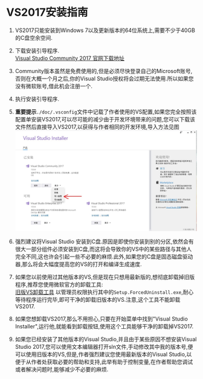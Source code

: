 VS2017安装指南
=====================

1. VS2017只能安装到Windows 7以及更新版本的64位系统上,需要不少于40GB的C盘空余空间.<br>
2. 下载安装引导程序.<br>
[Visual Studio Community 2017 官网下载地址](https://visualstudio.microsoft.com/thank-you-downloading-visual-studio/?sku=Community&rel=15)
3. Community版本虽然是免费使用的,但是必须尽快登录自己的Microsoft账号,否则在大概一个月之后,你的Visual Studio授权将会过期无法使用.所以如果您没有微软账号,借此机会注册一个.<br>
4. 执行安装引导程序.<br>
5. **重要提示**`./doc/.vsconfig`文件中记载了作者使用的VS配置,如果您完全按照该配置单安装VS2017,可以尽可能的减少由于开发环境带来的问题,您可以下载该文件然后直接导入VS2017,以获得与作者相同的开发环境,导入方法见图 ![image](./inport_config.jpg) <br>
6. 强烈建议将Visual Studio 安装到C盘.原因是即使你安装到别的分区,依然会有很大一部分组件必须安装到C盘,而这将会导致你的VS中的某些路径与其他人完全不同,这也许会引起一些不必要的麻烦.此外,如果您的C盘是固态磁盘驱动器,那么将会大幅度提高您的VS的打开和编译生成速度.<br>

7. 如果您以前使用过其他版本的VS,但是现在只想用最新版的,想彻底卸载掉旧版程序,推荐您使用微软官方的卸载工具:<br>
[旧版VS卸载工具](https://github.com/Microsoft/VisualStudioUninstaller/releases/download/v1.4/TotalUninstaller.zip)
以管理员权限执行其中的`Setup.ForcedUninstall.exe`,耐心等待程序运行完毕,即可干净的卸载旧版本的VS.注意,这个工具不能卸载VS2017.

8. 如果您想卸载VS2017,那么不用担心,只要在开始菜单中找到"Visual Studio Installer",运行他,就能看到卸载按钮,使用这个工具能够干净的卸载掉VS2017.
9. 如果您已经安装了其他版本的Visual Studio,并且由于某些原因不想安装Visual Studio 2017,您可以使用文本编辑器打开sln文件,手动修改其中我的版本号,便可以使用旧版本的VS,但是,作者强烈建议您使用最新版本的Visual Studio,以便于从作者处获取必要的帮助和支持,此举有助于控制变量,在作者帮助您调试或者解决问题时,能够减少不必要的麻烦.